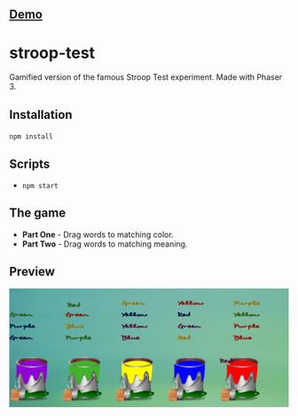 ## [Demo](https://www.psychotechnology.com/experiments/stroop-test/)

# stroop-test
Gamified version of the famous Stroop Test experiment. Made with Phaser 3.

## Installation
`npm install`

## Scripts
- `npm start`

## The game
- **Part One** - Drag words to matching color.
- **Part Two** - Drag words to matching meaning.

## Preview
<p><img src="src/images/preview.png" alt="alt text" title="Logo Title Text 1"></p>
